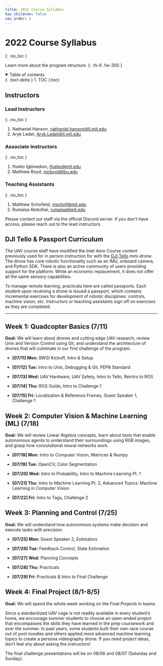 ```yaml
---
title: 2022 Course Syllabus
has_children: false
nav_order: 2
---
```


# 2022 Course Syllabus
{: .no_toc }

Learn more about the program structure.
{: .fs-6 .fw-300 }

<details open markdown="block">
  <summary>
    Table of contents
  </summary>
  {: .text-delta }
1. TOC
{:toc}
</details>

## Instructors

### Lead Instructors
{: .no_toc }

1. Nathaniel Hanson, [nathaniel.hanson@ll.mit.edu](mailto:nathaniel.hanson@ll.mit.edu)
2. Aryk Ledet, [Aryk.Ledet@ll.mit.edu](mailto:Aryk.Ledet@ll.mit.edu)

### Associate Instructors
{: .no_toc }

1. Ifueko Igbinedion, [ifueko@mit.edu](mailto:ifueko@mit.edu)
2. Matthew Boyd, [mcboyd@bu.edu](mailto:mcboyd@bu.edu)

### Teaching Assistants
{: .no_toc }

1. Matthew Schofield, [mschof@mit.edu](mailto:mschof@mit.edu)
2. Rumaisa Abdulhai, [rumaisa@mit.edu](mailto:rumaisa@mit.edu)

Please contact our staff via the official Discord server. If you don't have access, please reach out to the lead instructors.

## DJI Tello & Passport Curriculum

The UAV course staff have modified the Intel Aero Course content previously used for in person instruction for with the [DJI Tello](https://www.ryzerobotics.com/tello) mini-drone. The drone has core robotic functionality such as an IMU, onboard camera, and Python SDK. There is also an active community of users providing support for the platform. While an economic replacement, it does not offer all the same sensory capabilities.

To manage remote learning, practicals here are called passports. Each student upon receiving a drone is issued a passport, which contains incremental exercises for development of robotic disciplines: controls, machine vision, etc. Instructors or teaching assistants sign off on exercises as they are completed.

---

## Week 1: Quadcopter Basics (7/11)

**Goal:** We will learn about drones and cutting edge UAV research, review Unix and Version Control using Git, and understand the architecture of drones that will culminate in our first challenge of the program.

- **\[07/11\] Mon:** BWSI Kickoff, Intro & Setup

- **\[07/12\] Tue:** Intro to Unix, Debugging & Git, PEP8 Standard

- **\[07/13\] Wed:** UAV Hardware, UAV Safety, Intro to Tello, Reintro to ROS

- **\[07/14\] Thu:** ROS Guide, Intro to Challenge 1

- **\[07/15\] Fri:** Localization & Reference Frames, Guest Speaker 1, Challenge 1

## Week 2: Computer Vision & Machine Learning (ML) (7/18)

**Goal:** We will review Linear Algebra concepts, learn about tools that enable autonomous agents to understand their surroundings using RGB images, and grasp how convolutional neural networks work.

- **\[07/18\] Mon:** Intro to Computer Vision, Matrices & Numpy

- **\[07/19\] Tue:** OpenCV, Color Segmentation

- **\[07/20\] Wed:** Intro to Probability, Intro to Machine Learning Pt. 1

- **\[07/21\] Thu:** Intro to Machine Learning Pt. 2, Advanced Topics: Machine Learning in Computer Vision

- **\[07/22\] Fri:** Intro to Tags, Challenge 2

## Week 3: Planning and Control (7/25)

**Goal:** We will understand how autonomous systems make decision and execute tasks with precision.

- **\[07/25\] Mon:** Guest Speaker 2, Estimators

- **\[07/26\] Tue:** Feedback Control, State Estimation

- **\[07/27\] Wed:** Planning Concepts

- **\[07/28\] Thu:** Practicals

- **\[07/29\] Fri:** Practicals & Intro to Final Challenge

## Week 4: Final Project (8/1-8/5)

**Goal:** We will spend the whole week working on the Final Projects in teams.

Since a standardized UAV cage is not readily available in every student’s home, we encourage summer students to choose an open-ended project that encompasses the skills they have learned in the prep coursework and over the summer. In past years, some students built their own race course out of pool noodles and others applied more advanced machine learning topics to create a persona videography drone. If you need project ideas, don’t feel shy about asking the instructors!

The final challenge presentations will be on 08/06 and 08/07 (Saturday and Sunday).